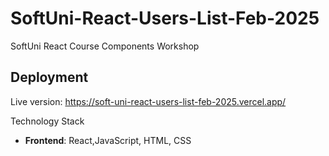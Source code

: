 # SoftUni-React-Users-List-Feb-2025
SoftUni React Course Components Workshop

## Deployment
Live version: https://soft-uni-react-users-list-feb-2025.vercel.app/

Technology Stack
- **Frontend**: React,JavaScript, HTML, CSS

